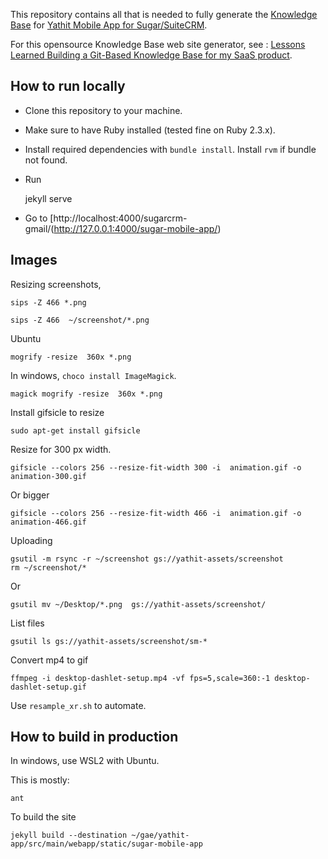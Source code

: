 This repository contains all that is needed to fully generate the [Knowledge Base](https://www.yathit.com/sugar-mobile-app/overview.html) for [Yathit Mobile App for Sugar/SuiteCRM](https://www.yathit.com/suitecrm-mobile-app/index.html).

For this opensource Knowledge Base web site generator, see : [Lessons Learned Building a Git-Based Knowledge Base for my SaaS product](https://www.wisecashhq.com/blog/lessons-learned-creating-a-git-based-knowledge-base-for-my-saas-product).


## How to run locally

* Clone this repository to your machine.
* Make sure to have Ruby installed (tested fine on Ruby 2.3.x).
* Install required dependencies with `bundle install`. Install `rvm` if bundle not found.
* Run 

    jekyll serve
    
* Go to [http://localhost:4000/sugarcrm-gmail/(http://127.0.0.1:4000/sugar-mobile-app/)

## Images

Resizing screenshots, 

    sips -Z 466 *.png

    sips -Z 466  ~/screenshot/*.png

Ubuntu
    
    mogrify -resize  360x *.png

In windows, `choco install ImageMagick`.

    magick mogrify -resize  360x *.png
    
Install gifsicle to resize

    sudo apt-get install gifsicle
    
Resize for 300 px width.
    
    gifsicle --colors 256 --resize-fit-width 300 -i  animation.gif -o animation-300.gif     
    
Or bigger     
     
    gifsicle --colors 256 --resize-fit-width 466 -i  animation.gif -o animation-466.gif      

Uploading

    gsutil -m rsync -r ~/screenshot gs://yathit-assets/screenshot
    rm ~/screenshot/*

Or

    gsutil mv ~/Desktop/*.png  gs://yathit-assets/screenshot/
    
List files

    gsutil ls gs://yathit-assets/screenshot/sm-*
    
Convert mp4 to gif 

    ffmpeg -i desktop-dashlet-setup.mp4 -vf fps=5,scale=360:-1 desktop-dashlet-setup.gif   
    
Use `resample_xr.sh` to automate.    

## How to build in production

In windows, use WSL2 with Ubuntu.

This is mostly:

    ant
    
To build the site    

    jekyll build --destination ~/gae/yathit-app/src/main/webapp/static/sugar-mobile-app


